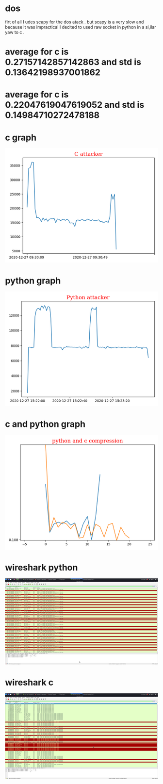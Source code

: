 # dos

firt of all I udes scapy for the dos atack .
but scapy is a very slow and because it was impractical 
I decited to used raw socket in python in a si,ilar yaw to c . 

# average for c is 0.27157142857142863 and std is 0.13642198937001862
# average for c is 0.22047619047619052 and std is 0.14984710272478188

# c graph 
![](photo/c_a.png)

# python graph 
![](photo/python_a.png)

# c and python graph 
![](photo/python_and_c.png)

# wireshark python
![](photo/wireshak_python.png)
# wireshark c
![](photo/wireshark_c.png)



